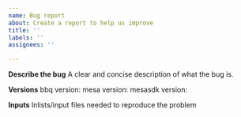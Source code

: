 ```yaml
---
name: Bug report
about: Create a report to help us improve
title: ''
labels: ''
assignees: ''

---
```


**Describe the bug**
A clear and concise description of what the bug is.

**Versions**
bbq version:
mesa version:
mesasdk version:

**Inputs**
Inlists/input files needed to reproduce the problem
